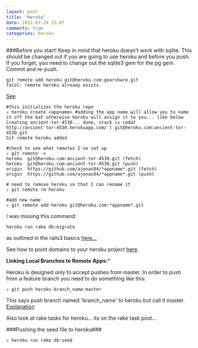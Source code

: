 ```yaml
---
layout: post
title: "Heroku"
date: 2012-07-24 15:07
comments: true
categories: heroku
---
```


###Before you start!
Keep in mind that heroku doesn't work with sqlite. This should be changed out if you are going to use heroku and before you push. If you forget, you need to change out the sqlite3 gem for the pg gem. Commit and re-push.

```
git remote add heroku git@heroku.com:gearshare.git
fatal: remote heroku already exists.
```
[See](http://digitalsanctum.com/2010/05/05/heroku-no-app-specified/)


```
#this initializes the heroku repo
♕ heroku create <appname> #adding the app name will allow you to name it off the bat otherwise heroku will assign it to you... like below
Creating ancient-tor-4530... done, stack is cedar
http://ancient-tor-4530.herokuapp.com/ | git@heroku.com:ancient-tor-4530.git
Git remote heroku added

#check to see what remotes I've set up
♕ git remote -v
heroku	git@heroku.com:ancient-tor-4530.git (fetch)
heroku	git@heroku.com:ancient-tor-4530.git (push)
origin	https://github.com/ajonas04/*appname*.git (fetch)
origin	https://github.com/ajonas04/*appname*.git (push)

# need to remove heroku so that I can rename it
♕ git remote rm heroku

#add new name
♕ git remote add heroku git@heroku.com:*appname*.git
```

I was missing this command:
```
heroku run rake db:migrate
```
as outlined in the rails3 basics [here...](https://devcenter.heroku.com/articles/rails3)

See how to point domains to your heroku project [here](https://devcenter.heroku.com/articles/custom-domains).


**Linking Local Branches to Remote Apps:***

Heroku is designed only to accept pushes from master. In order to push from a feature branch you need to do something like this:
```
♕ git push heroku branch_name:master
```
This says push branch named 'branch_name' to heroku but call it master. [Explanation](https://devcenter.heroku.com/articles/multiple-environments#advanced-linking-local-branches-to-remote-apps)

Also look at rake tasks for heroku... its on the rake task post...

###Pushing the seed file to heroku###
```
♕ heroku run rake db:seed
```

